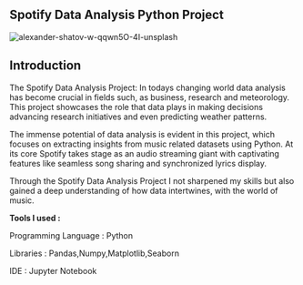## Spotify Data Analysis Python Project


![alexander-shatov-w-qqwn5O-4I-unsplash](https://github.com/barkha2025/Spotify_Data_Analysis/assets/163202348/e6d0dca7-5e82-42e6-a1c0-9671981f7839)
## Introduction

The Spotify Data Analysis Project: In todays changing world data analysis has become crucial in fields such, as business, research and meteorology. This project showcases the role that data plays in making decisions advancing research initiatives and even predicting weather patterns.

The immense potential of data analysis is evident in this project, which focuses on extracting insights from music related datasets using Python. At its core Spotify takes stage as an audio streaming giant with captivating features like seamless song sharing and synchronized lyrics display.

Through the Spotify Data Analysis Project I not sharpened my skills but also gained a deep understanding of how data intertwines, with the world of music.

**Tools I used :**

Programming Language : Python

Libraries : Pandas,Numpy,Matplotlib,Seaborn

IDE : Jupyter Notebook
